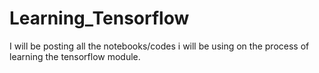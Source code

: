 # Learning_Tensorflow
I will be posting all the notebooks/codes i will be using on the process of learning the tensorflow module.
